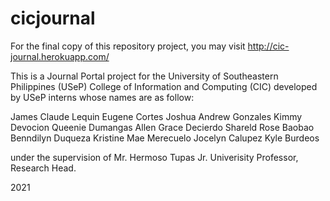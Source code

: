 # cicjournal

For the final copy of this repository project, you may visit http://cic-journal.herokuapp.com/

This is a Journal Portal project for the University of Southeastern Philippines (USeP) College of Information and Computing (CIC) developed by USeP interns  whose names are as follow: 

James Claude Lequin
Eugene Cortes
Joshua Andrew Gonzales
Kimmy Devocion
Queenie Dumangas
Allen Grace Decierdo
Shareld Rose Baobao
Benndilyn Duqueza
Kristine Mae Merecuelo
Jocelyn Calupez
Kyle Burdeos

under the supervision of Mr. Hermoso Tupas Jr. Univerisity Professor, Research Head.

2021
